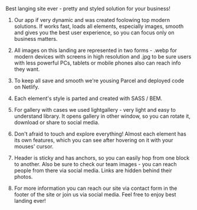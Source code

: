 Best langing site ever - pretty and styled solution for your business!

1. Our app if very dynamic and was created foolowing top modern solutions. If works fast, loads all elements, especially images, smooth and gives you the best user experience, so you can focus only on business matters.

2. All images on this landing are represented in two forms - .webp for modern devices with screens in high resolution and .jpg to be sure users with less powerful PCs, tablets or mobile phones also can reach info they want.

3. To keep all save and smooth we're yousing Parcel and deployed code on Netlify.

4. Each element's style is parted and created with SASS / BEM.

5. For gallery with cases we used lightgallery - very light and easy to understand library. It opens gallery in other window, so you can rotate it, download or share to social media.

6. Don't afraid to touch and explore everything! Almost each element has its own features, which you can see after hovering on it with your mouses' cursor.

7. Header is sticky and has anchors, so you can easily hop from one block to another. Also be sure to check our team images - you can reach people from there via social media. Links are hidden behind their photos.

8. For more information you can reach our site via contact form in the footer of the site or join us via social media. Feel free to enjoy best landing ever!